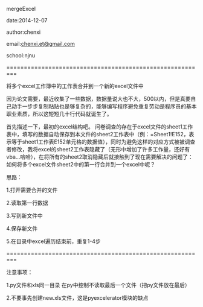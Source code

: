 mergeExcel

date:2014-12-07

author:chenxi

email:chenxi.et@gmail.com

school:njnu

=========================================================

将多个excel工作簿中的工作表合并到一个新的excel文件中

因为论文需要，最近收集了一些数据，数据量说大也不大，500以内，但是真要自己动手一步步复制粘贴也是够复杂的，能够编写程序避免重复劳动是程序员的基本职业素质，所以这短短几十行代码就诞生了。

首先描述一下，最初的excel结构吧。
问卷调查的存在于excel文件的sheet1工作表中，填写的数据自动保存到本文件的sheet2工作表中（例：=Sheet1!E152，表示等于sheet1工作表E152单元格的数据值），同时为避免这样的对应方式被被调查者修改，我将excel的sheet2工作表隐藏了（无形中增加了许多工作量，还好有vba...哈哈），在将所有的sheet2取消隐藏后就接触到了现在需要解决的问题了：如何将多个excel文件sheet2中的第一行合并到一个excel中呢？

思路：

1.打开需要合并的文件

2.读取第一行数据

3.写到新文件中

4.保存新文件

5.在目录中excel遍历结束前，重复1-4步

=========================================================

注意事项：

1.py文件和xls同一目录  在py中控制不读取最后一个文件（把py文件放在最后）

2.不要事先创建new.xls文件，这是pyexcelerator模块的缺点
